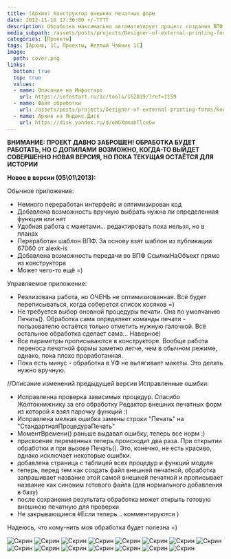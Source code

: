 ```yaml
---
title: (Архив) Конструктор внешних печатных форм
date: 2012-11-18 17:36:00 +/-TTTT
description: Обработка максимально автоматизирует процесс создания ВПФ на основе типовых
media_subpath: /assets/posts/projects/Designer-of-external-printing-forms/
categories: [Проекты]
tags: [Архив, 1С, Проекты, Желтый Чайник 1С]
image:
  path: cover.png
links:
  bottom: true
  top: true
  values:
  - name: Описание на Инфостарт
    url: https://infostart.ru/1c/tools/162019/?ref=1159
  - name: Файл обработки
    url: /assets/posts/projects/Designer-of-external-printing-forms/КонструкторВПФ_NEW_beta.epf
  - name: Архив на Яндекс.Диск
    url: https://disk.yandex.ru/d/eWGXmmabTlceGw
---
```


**ВНИМАНИЕ: ПРОЕКТ ДАВНО ЗАБРОШЕН! ОБРАБОТКА БУДЕТ РАБОТАТЬ, НО С ДОПИЛАМИ**
**ВОЗМОЖНО, КОГДА-ТО ВЫЙДЕТ СОВЕРШЕННО НОВАЯ ВЕРСИЯ, НО ПОКА ТЕКУЩАЯ ОСТАЁТСЯ ДЛЯ ИСТОРИИ**

**Новое в версии (05\01\2013):**

Обычное приложение:

- Немного переработан интерфейс и оптимизирован код
- Добавлена возможность вручную выбрать нужна ли определенная функция или нет
- Удобная работа с макетами... редактировать пока нельзя, но в планах
- Переработан шаблон ВПФ. За основу взят шаблон из публикации 67060 от alexk-is
- Добавлена возможность передачи во ВПФ СсылкиНаОбъект прямо из конструктора
- Может чего-то ещё =)

Управляемое приложение:

- Реализована работа, но ОЧЕНЬ не оптимизиованная. Всё будет переписываться, когда соберется список косяков =)
- Не требуется выбор оновной процедуры печати. Она по умолчанию Печать(). Обработка сама определяет команды печати - пользователю остаётся только отметить нужную галочкой. Всё остальное обработка сделает сама... Наверное)
- Все параметры прописываются в конструкторе. Вообще работа переноса печатной формы заметно легче, чем в обычном режиме, однако, пока плохо проработанная.
- Пока есть минус - обработка в УФ не вытягивает макеты. Это делать нужно вручную.

//Описание изменений предыдущей версии
Исправленные ошибки:

- Исправленна проверка зависимых процедур. Спасибо Жолтокнижнику за его обработку Редактор внешних печатных форм из которой я взял парочку функций :)
- Исправлена мелкая ошибка замены строки "Печать" на "СтандартнаяПроцедураПечать"
- МоментВремени() раньше выдавал ошибку, теперь все норм :)
- присвоение переменных теперь происходит два раза. При открытии обработки и при вызове Печать(). Это, конечно, не есть красиво, однако исключает некоторые ошибки.
- добавлена страница с таблицей всех процедур и функций модуля
- теперь, перед тем как создать файл внешней печатной, обработка запрашивает название этой самой внешней печатной и прописывает название как синоним готового файла (для нормального добавления в базу)
- после сохранения результата обработка может открыть готовую внешнюю печатную для проверки
- Не закрывающиеся #Если теперь... комментируются )

Надеюсь, что кому-нить моя обработка будет полезна =)

![Скрин](01.png)
![Скрин](02.png)
![Скрин](03.png)
![Скрин](04.png)
![Скрин](05.png)
![Скрин](06.png)
![Скрин](07.png)
![Скрин](08.png)
![Скрин](09.png)
![Скрин](10.png)
![Скрин](11.png)
![Скрин](12.png)
![Скрин](13.png)
![Скрин](14.png)
![Скрин](15.png)
